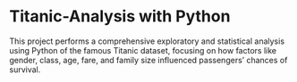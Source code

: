 # Titanic-Analysis with Python
This project performs a comprehensive exploratory and statistical analysis using Python of the famous Titanic dataset, focusing on how factors like gender, class, age, fare, and family size influenced passengers’ chances of survival.
